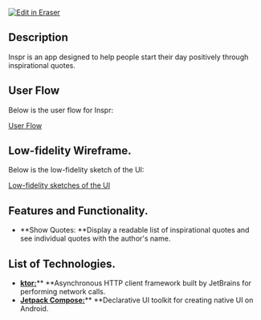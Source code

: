 <p><a target="_blank" href="https://app.eraser.io/workspace/1vmLk4d4QN37lefTBwWQ" id="edit-in-eraser-github-link"><img alt="Edit in Eraser" src="https://firebasestorage.googleapis.com/v0/b/second-petal-295822.appspot.com/o/images%2Fgithub%2FOpen%20in%20Eraser.svg?alt=media&amp;token=968381c8-a7e7-472a-8ed6-4a6626da5501"></a></p>

## Description
Inspr is an app designed to help people start their day positively through inspirational quotes. 

## User Flow 
Below is the user flow for Inspr:

[﻿User Flow](https://app.eraser.io/workspace/1vmLk4d4QN37lefTBwWQ?elements=tFEd9urtTLsaSXPc6TxQGQ) 

## Low-fidelity Wireframe.
Below is the low-fidelity sketch of the UI:

[﻿Low-fidelity sketches of the UI](https://app.eraser.io/workspace/1vmLk4d4QN37lefTBwWQ?elements=IkcU0wRczmd33L7DodsIGw) 

## Features and Functionality.
- **Show Quotes: **Display a readable list of inspirational quotes and see individual quotes with the author's name.
## List of Technologies.
- [﻿**ktor:**](https://ktor.io/)** **Asynchronous HTTP client framework built by JetBrains for performing network calls.
- [﻿**Jetpack Compose:**](https://developer.android.com/jetpack/compose)** **Declarative UI toolkit for creating native UI on Android.



<!--- Eraser file: https://app.eraser.io/workspace/1vmLk4d4QN37lefTBwWQ --->